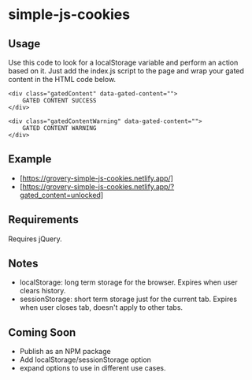 # simple-js-cookies

## Usage
Use this code to look for a localStorage variable and perform an action based on it.  Just add the index.js script to the page and wrap your gated content in the HTML code below.  

```
<div class="gatedContent" data-gated-content="">
	GATED CONTENT SUCCESS
</div>

<div class="gatedContentWarning" data-gated-content="">
	GATED CONTENT WARNING
</div>
```

## Example
- [https://grovery-simple-js-cookies.netlify.app/]
- [https://grovery-simple-js-cookies.netlify.app/?gated_content=unlocked]

## Requirements
Requires jQuery.

## Notes
- localStorage: long term storage for the browser.  Expires when user clears history.
- sessionStorage: short term storage just for the current tab. Expires when user closes tab, doesn't apply to other tabs.

## Coming Soon
- Publish as an NPM package
- Add localStorage/sessionStorage option
- expand options to use in different use cases.